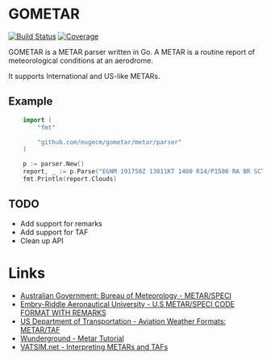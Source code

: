 # GOMETAR
[![Build Status](https://travis-ci.org/eugecm/gometar.svg?branch=master)](https://travis-ci.org/eugecm/gometar)
[![Coverage](https://codecov.io/gh/eugecm/gometar/branch/master/graph/badge.svg)]()

GOMETAR is a METAR parser written in Go. A METAR is a routine report of
meteorological conditions at an aerodrome.

It supports International and US-like METARs.

## Example
```go
    import (
        "fmt"

        "github.com/eugecm/gometar/metar/parser"
    )

    p := parser.New()
    report, _ := p.Parse("EGNM 191750Z 13011KT 1400 R14/P1500 RA BR SCT001 BKN002 13/13 Q0997")
    fmt.Println(report.Clouds)
```

## TODO
* Add support for remarks
* Add support for TAF
* Clean up API

# Links

* [Australian Government: Bureau of Meteorology - METAR/SPECI](http://www.bom.gov.au/aviation/data/education/metar-speci.pdf)
* [Embry-Riddle Aeronautical University - U.S METAR/SPECI CODE FORMAT WITH REMARKS](http://wx.erau.edu/reference/text/metar_code_format.pdf)
* [US Department of Transportation - Aviation Weather Formats: METAR/TAF](https://www.uscg.mil/auxiliary/missions/auxair/metar_taf.pdf)
* [Wunderground - Metar Tutorial](https://www.wunderground.com/metarFAQ.asp)
* [VATSIM.net - Interpreting METARs and TAFs](https://www.vatsim.net/pilot-resource-centre/general-lessons/interpreting-metars-and-tafs)
